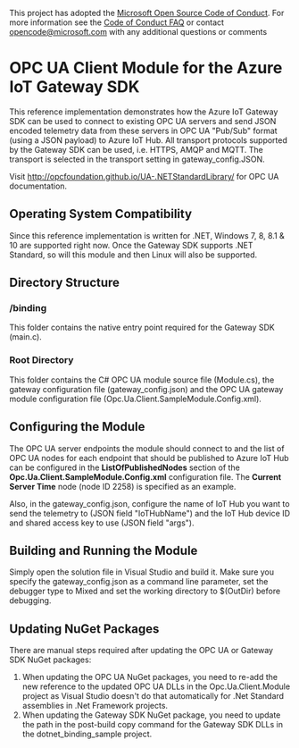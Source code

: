 This project has adopted the [Microsoft Open Source Code of Conduct](https://opensource.microsoft.com/codeofconduct/). For more information see the [Code of Conduct FAQ](https://opensource.microsoft.com/codeofconduct/faq/) or contact [opencode@microsoft.com](mailto:opencode@microsoft.com) with any additional questions or comments

# OPC UA Client Module for the Azure IoT Gateway SDK
This reference implementation demonstrates how the Azure IoT Gateway SDK can be used to connect to existing OPC UA servers and send JSON encoded telemetry data from these servers in OPC UA "Pub/Sub" format (using a JSON payload) to Azure IoT Hub. All transport protocols supported by the Gateway SDK can be used, i.e. HTTPS, AMQP and MQTT. The transport is selected in the transport setting in gateway_config.JSON.

Visit http://opcfoundation.github.io/UA-.NETStandardLibrary/ for OPC UA documentation.

## Operating System Compatibility
Since this reference implementation is written for .NET, Windows 7, 8, 8.1 & 10 are supported right now. Once the Gateway SDK supports .NET Standard, so will this module and then Linux will also be supported.

## Directory Structure

### /binding
This folder contains the native entry point required for the Gateway SDK (main.c).

### Root Directory
This folder contains the C# OPC UA module source file (Module.cs), the gateway configuration file (gateway_config.json) and the OPC UA gateway module configuration file (Opc.Ua.Client.SampleModule.Config.xml).

## Configuring the Module
The OPC UA server endpoints the module should connect to and the list of OPC UA nodes for each endpoint that should be published to Azure IoT Hub can be configured in the **ListOfPublishedNodes** section of the **Opc.Ua.Client.SampleModule.Config.xml** configuration file. The **Current Server Time** node (node ID 2258) is specified as an example.

Also, in the gateway_config.json, configure the name of IoT Hub you want to send the telemetry to (JSON field "IoTHubName") and the IoT Hub device ID and shared access key to use (JSON field "args").

## Building and Running the Module
Simply open the solution file in Visual Studio and build it. Make sure you specify the gateway_config.json as a command line parameter, set the debugger type to Mixed and set the working directory to $(OutDir) before debugging.

## Updating NuGet Packages
There are manual steps required after updating the OPC UA or Gateway SDK NuGet packages:
1. When updating the OPC UA NuGet packages, you need to re-add the new reference to the updated OPC UA DLLs in the Opc.Ua.Client.Module project as Visual Studio doesn't do that automatically for .Net Standard assemblies in .Net Framework projects.
2. When updating the Gateway SDK NuGet package, you need to update the path in the post-build copy command for the Gateway SDK DLLs in the dotnet_binding_sample project.
